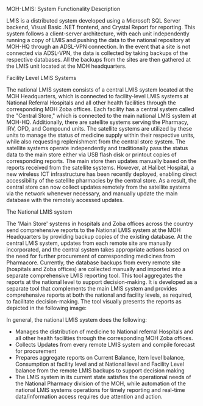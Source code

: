 MOH-LMIS: System Functionality Description

LMIS is a distributed system developed using a Microsoft SQL Server backend, Visual Basic .NET frontend, and Crystal Report for reporting. This system follows a client-server architecture, with each unit independently running a copy of LMIS and pushing the data to the national repository at MOH-HQ through an ADSL-VPN connection. In the event that a site is not connected via ADSL-VPN, the data is collected by taking backups of the respective databases. All the backups from the sites are then gathered at the LMIS unit located at the MOH headquarters.

Facility Level LMIS Systems

The national LMIS system consists of a central LMIS system located at the MOH Headquarters, which is connected to facility-level LMIS systems at National Referral Hospitals and all other health facilities through the corresponding MOH Zoba offices.
Each facility has a central system called the "Central Store," which is connected to the main national LMIS system at MOH-HQ. Additionally, there are satellite systems serving the Pharmacy, IRV, OPD, and Compound units. The satellite systems are utilized by these units to manage the status of medicine supply within their respective units, while also requesting replenishment from the central store system.
The satellite systems operate independently and traditionally pass the status data to the main store either via USB flash disk or printout copies of corresponding reports. The main store then updates manually based on the reports received from the satellite systems. However, at Halibet Hospital, a new wireless ICT infrastructure has been recently deployed, enabling direct accessibility of the satellite pharmacies by the central store. As a result, the central store can now collect updates remotely from the satellite systems via the network whenever necessary, and manually update the main database with the remotely accessed updates.

The National LMIS system

The 'Main Store' systems in hospitals and Zoba offices across the country send comprehensive reports to the National LMIS system at the MOH Headquarters by providing backup copies of the existing database. At the central LMIS system, updates from each remote site are manually incorporated, and the central system takes appropriate actions based on the need for further procurement of corresponding medicines from Pharmacore.
Currently, the database backups from every remote site (hospitals and Zoba offices) are collected manually and imported into a separate comprehensive LMIS reporting tool. This tool aggregates the reports at the national level to support decision-making. It is developed as a separate tool that complements the main LMIS system and provides comprehensive reports at both the national and facility levels, as required, to facilitate decision-making. The tool visually presents the reports as depicted in the following image:

In general, the national LMIS system does the following:

-	Manages the distribution of medicine to National referral Hospitals and all other health facilities through the corresponding MOH Zoba offices.
-	Collects Updates from every remote LMIS system and compile forecast for procurement
-	Prepares aggregate reports on Current Balance, Item level balance, Consumption at facility level and at National level and Facility Level balance from the remote LMIS backups to support decision making
-	The LMIS system in its current state satisfies the operational needs of the National Pharmacy division of the MOH, while automation of the national LMIS systems operations for timely reporting and real-time data/information access requires due attention and action.
